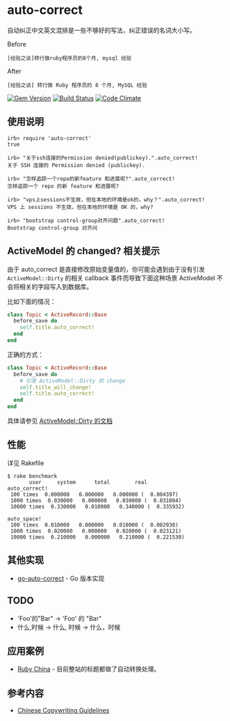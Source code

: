 # auto-correct

自动纠正中文英文混排是一些不够好的写法，纠正错误的名词大小写。

Before

```
[经验之谈]转行做ruby程序员的8个月, mysql 经验
```

After

```
[经验之谈] 转行做 Ruby 程序员的 8 个月, MySQL 经验
```

[![Gem Version](https://badge.fury.io/rb/auto-correct.svg)](https://rubygems.org/gems/auto-correct) [![Build
Status](https://api.travis-ci.org/huacnlee/auto-correct.svg?branch=master&.svg)](http://travis-ci.org/huacnlee/auto-correct) [![Code Climate](https://codeclimate.com/github/huacnlee/auto-correct/badges/gpa.svg)](https://codeclimate.com/github/huacnlee/auto-correct)

## 使用说明

```irb
irb> require 'auto-correct'
true

irb> "关于ssh连接的Permission denied(publickey).".auto_correct!
关于 SSH 连接的 Permission denied (publickey).

irb> "怎样追踪一个repo的新feature 和进展呢?".auto_correct!
怎样追踪一个 repo 的新 feature 和进展呢?

irb> "vps上sessions不生效，但在本地的环境是ok的，why？".auto_correct!
VPS 上 sessions 不生效，但在本地的环境是 OK 的，why?

irb> "bootstrap control-group对齐问题".auto_correct!
Bootstrap control-group 对齐问
```

## ActiveModel 的 changed? 相关提示

由于 auto_correct 是直接修改原始变量值的，你可能会遇到由于没有引发 `ActiveModel::Dirty` 的相关 callback 事件而导致下面这种场景 ActiveModel 不会将相关的字段写入到数据库。

比如下面的情况：

```ruby
class Topic < ActiveRecord::Base
  before_save do
    self.title.auto_correct!
  end
end
```

正确的方式：

```ruby
class Topic < ActiveRecord::Base
  before_save do
    # 引发 ActiveModel::Dirty 的 change
    self.title_will_change!
    self.title.auto_correct!
  end
end
```

具体请参见 [ActiveModel::Dirty 的文档](http://api.rubyonrails.org/classes/ActiveModel/Dirty.html)

## 性能

详见 Rakefile

```
$ rake benchmark
       user     system      total        real
auto_correct!
 100 times  0.000000   0.000000   0.000000 (  0.004397)
 1000 times  0.030000   0.000000   0.030000 (  0.031084)
 10000 times  0.330000   0.010000   0.340000 (  0.335932)

auto_space!
 100 times  0.010000   0.000000   0.010000 (  0.002938)
 1000 times  0.020000   0.000000   0.020000 (  0.023121)
 10000 times  0.210000   0.000000   0.210000 (  0.221530)
```

## 其他实现

- [go-auto-correct](https://github.com/huacnlee/go-auto-correct) - Go 版本实现

## TODO

* 'Foo'的"Bar" -> 'Foo' 的 "Bar"
* 什么,时候 -> 什么, 时候 -> 什么，时候

## 应用案例

* [Ruby China](http://ruby-china.org) - 目前整站的标题都做了自动转换处理。

## 参考内容

* [Chinese Copywriting Guidelines](https://github.com/sparanoid/chinese-copywriting-guidelines)
